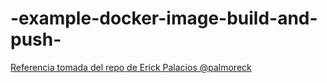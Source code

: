 # -example-docker-image-build-and-push-


[Referencia tomada del repo de Erick Palacios @palmoreck](https://github.com/palmoreck/example-docker-image-build-and-push)
